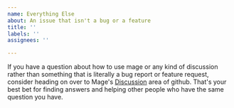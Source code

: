 ```yaml
---
name: Everything Else
about: An issue that isn't a bug or a feature
title: ''
labels: ''
assignees: ''

---
```


If you have a question about how to use mage or any kind of discussion rather than something that is literally a bug report or feature request, consider heading on over to Mage's [Discussion](https://github.com/magefile/mage/discussions) area of github. That's your best bet for finding answers and helping other people who have the same question you have.
